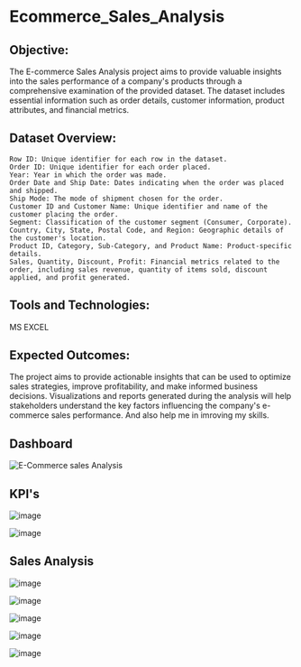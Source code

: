 # Ecommerce_Sales_Analysis

## Objective:
The E-commerce Sales Analysis project aims to provide valuable insights into the sales performance of a company's products through a comprehensive examination of the provided dataset. The dataset includes essential information such as order details, customer information, product attributes, and financial metrics.

## Dataset Overview:

    Row ID: Unique identifier for each row in the dataset.
    Order ID: Unique identifier for each order placed.
    Year: Year in which the order was made.
    Order Date and Ship Date: Dates indicating when the order was placed and shipped.
    Ship Mode: The mode of shipment chosen for the order.
    Customer ID and Customer Name: Unique identifier and name of the customer placing the order.
    Segment: Classification of the customer segment (Consumer, Corporate).
    Country, City, State, Postal Code, and Region: Geographic details of the customer's location.
    Product ID, Category, Sub-Category, and Product Name: Product-specific details.
    Sales, Quantity, Discount, Profit: Financial metrics related to the order, including sales revenue, quantity of items sold, discount applied, and profit generated.

## Tools and Technologies:
MS EXCEL

## Expected Outcomes:
The project aims to provide actionable insights that can be used to optimize sales strategies, improve profitability, and make informed business decisions. Visualizations and reports generated during the analysis will help stakeholders understand the key factors influencing the company's e-commerce sales performance. And also help me in imroving my skills.

## Dashboard

![E-Commerce sales Analysis](https://github.com/Abhishekkaddipudi/Ecommerce_Sales_Analysis/assets/65544284/0a6adae6-5170-41d1-863f-7b655708e332)

## KPI's

![image](https://github.com/Abhishekkaddipudi/Ecommerce_Sales_Analysis/assets/65544284/13a8d325-b4a4-48c8-9b0c-1ef7d7ba2061)



![image](https://github.com/Abhishekkaddipudi/Ecommerce_Sales_Analysis/assets/65544284/aa3b68c1-0c4d-4082-85ea-a72ac346f18c)

## Sales Analysis
![image](https://github.com/Abhishekkaddipudi/Ecommerce_Sales_Analysis/assets/65544284/887c5b8c-fce7-47c9-9d10-fa92c4c9e672)

![image](https://github.com/Abhishekkaddipudi/Ecommerce_Sales_Analysis/assets/65544284/dfc65bfa-cfcc-420f-98c8-33038a671074)

![image](https://github.com/Abhishekkaddipudi/Ecommerce_Sales_Analysis/assets/65544284/e89b2216-3e5b-4590-b30e-06a26f131091)

![image](https://github.com/Abhishekkaddipudi/Ecommerce_Sales_Analysis/assets/65544284/d419c7a8-846e-4873-95e4-ab4051756521)
	
![image](https://github.com/Abhishekkaddipudi/Ecommerce_Sales_Analysis/assets/65544284/74f48fb7-0fa3-402b-8638-89fd539e6f71)
